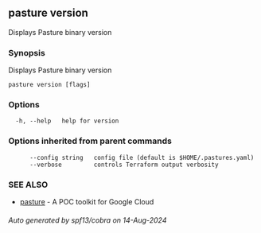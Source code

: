 ## pasture version

Displays Pasture binary version

### Synopsis

Displays Pasture binary version

```
pasture version [flags]
```

### Options

```
  -h, --help   help for version
```

### Options inherited from parent commands

```
      --config string   config file (default is $HOME/.pastures.yaml)
      --verbose         controls Terraform output verbosity
```

### SEE ALSO

* [pasture](pasture.md)	 - A POC toolkit for Google Cloud

###### Auto generated by spf13/cobra on 14-Aug-2024
